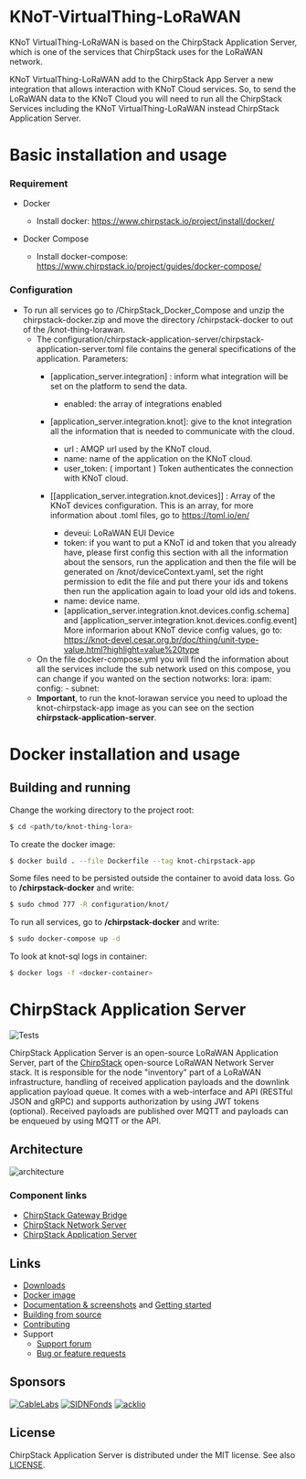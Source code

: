 # KNoT-VirtualThing-LoRaWAN

KNoT VirtualThing-LoRaWAN is based on the ChirpStack Application Server, which is one of the services that ChirpStack uses for the LoRaWAN network.

KNoT VirtualThing-LoRaWAN add to the ChirpStack App Server a new integration that allows interaction with KNoT Cloud services. So, to send the LoRaWAN data to the KNoT Cloud you will need to run all the ChirpStack Services including the KNoT VirtualThing-LoRaWAN instead ChirpStack Application Server.

# Basic installation and usage
### Requirement
- Docker
    - Install docker: https://www.chirpstack.io/project/install/docker/
    
- Docker Compose
    - Install docker-compose: https://www.chirpstack.io/project/guides/docker-compose/ 

### Configuration

- To run all services go to /ChirpStack_Docker_Compose and unzip the chirpstack-docker.zip and move the directory /chirpstack-docker to out of the /knot-thing-lorawan.
    - The configuration/chirpstack-application-server/chirpstack-application-server.toml file contains the general specifications of the application. Parameters:
        - [application_server.integration] : inform what integration will be set on the platform to send the data.
            - enabled: the array of integrations enabled
        - [application_server.integration.knot]: give to the knot integration all the information that is needed to communicate with the cloud.
            - url : AMQP url used by the KNoT cloud.
            - name: name of the application on the KNoT cloud.
            - user_token: ( important ) Token authenticates the connection with KNoT cloud.
            
        - [[application_server.integration.knot.devices\]] : Array of the KNoT devices configuration. This is an array, for more information about .toml files, go to https://toml.io/en/
            - deveui: LoRaWAN EUI Device
            - token: if you want to put a KNoT id and token that you already have, please first config this section with all the information about the sensors, run the application and then the file will be generated on /knot/deviceContext.yaml, set the right permission to edit the file and put there your ids and tokens then run the application again to load your old ids and tokens.
            - name: device name.
            - [application_server.integration.knot.devices.config.schema] and [application_server.integration.knot.devices.config.event] More informarion about KNoT device config values, go to: https://knot-devel.cesar.org.br/doc/thing/unit-type-value.html?highlight=value%20type
    - On the file docker-compose.yml you will find the information about all the services include the sub network used on this compose, you can change if you wanted on the section notworks: lora: ipam: config: - subnet: 
    - **Important**, to run the knot-lorawan service you need to upload the knot-chirpstack-app image as you can see on the section **chirpstack-application-server**. 

# Docker installation and usage
## Building and running
Change the working directory to the project root:
```bash
$ cd <path/to/knot-thing-lora>
```

To create the docker image:
```bash
$ docker build . --file Dockerfile --tag knot-chirpstack-app
```

Some files need to be persisted outside the container to avoid data loss. Go to **/chirpstack-docker** and write:
```bash
$ sudo chmod 777 -R configuration/knot/
```

To run all services, go to **/chirpstack-docker** and write:
```bash
$ sudo docker-compose up -d
```

To look at knot-sql logs in container:
```bash
$ docker logs -f <docker-container>
```

# ChirpStack Application Server

![Tests](https://github.com/brocaar/chirpstack-application-server/actions/workflows/main.yml/badge.svg?branch=master)

ChirpStack Application Server is an open-source LoRaWAN Application Server, part of the
[ChirpStack](https://www.chirpstack.io/) open-source LoRaWAN Network Server stack. It is responsible
for the node "inventory" part of a LoRaWAN infrastructure, handling of received
application payloads and the downlink application payload queue. It comes
with a web-interface and API (RESTful JSON and gRPC) and supports authorization
by using JWT tokens (optional). Received payloads are published over MQTT
and payloads can be enqueued by using MQTT or the API.

## Architecture

![architecture](https://www.chirpstack.io/static/img/graphs/architecture.dot.png)

### Component links

* [ChirpStack Gateway Bridge](https://www.chirpstack.io/gateway-bridge/)
* [ChirpStack Network Server](https://www.chirpstack.io/network-server/)
* [ChirpStack Application Server](https://www.chirpstack.io/application-server/)

## Links

* [Downloads](https://www.chirpstack.io/application-server/overview/downloads/)
* [Docker image](https://hub.docker.com/r/chirpstack/chirpstack-application-server/)
* [Documentation & screenshots](https://www.chirpstack.io/application-server/) and [Getting started](https://www.chirpstack.io/application-server/getting-started/)
* [Building from source](https://www.chirpstack.io/application-server/community/source/)
* [Contributing](https://www.chirpstack.io/application-server/community/contribute/)
* Support
  * [Support forum](https://forum.chirpstack.io)
  * [Bug or feature requests](https://github.com/brocaar/chirpstack-application-server/issues)

## Sponsors

[![CableLabs](https://www.chirpstack.io/img/sponsors/cablelabs.png)](https://www.cablelabs.com/)
[![SIDNFonds](https://www.chirpstack.io/img/sponsors/sidn_fonds.png)](https://www.sidnfonds.nl/)
[![acklio](https://www.chirpstack.io/img/sponsors/acklio.png)](http://www.ackl.io/)

## License

ChirpStack Application Server is distributed under the MIT license. See also
[LICENSE](https://github.com/brocaar/chirpstack-application-server/blob/master/LICENSE).
